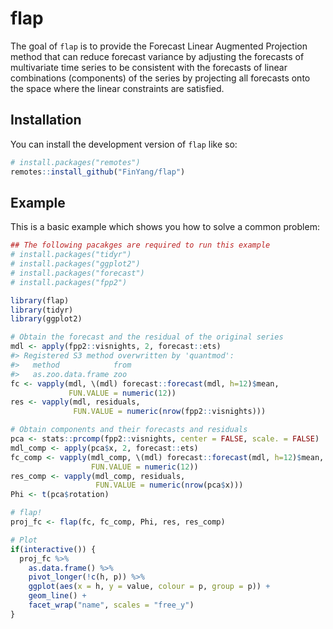 
<!-- README.md is generated from README.Rmd. Please edit that file -->

# flap

<!-- badges: start -->
<!-- badges: end -->

The goal of `flap` is to provide the Forecast Linear Augmented
Projection method that can reduce forecast variance by adjusting the
forecasts of multivariate time series to be consistent with the
forecasts of linear combinations (components) of the series by
projecting all forecasts onto the space where the linear constraints are
satisfied.

## Installation

You can install the development version of `flap` like so:

``` r
# install.packages("remotes")
remotes::install_github("FinYang/flap")
```

## Example

This is a basic example which shows you how to solve a common problem:

``` r
## The following pacakges are required to run this example
# install.packages("tidyr")
# install.packages("ggplot2")
# install.packages("forecast")
# install.packages("fpp2")

library(flap)
library(tidyr)
library(ggplot2)

# Obtain the forecast and the residual of the original series
mdl <- apply(fpp2::visnights, 2, forecast::ets)
#> Registered S3 method overwritten by 'quantmod':
#>   method            from
#>   as.zoo.data.frame zoo
fc <- vapply(mdl, \(mdl) forecast::forecast(mdl, h=12)$mean, 
             FUN.VALUE = numeric(12))
res <- vapply(mdl, residuals, 
              FUN.VALUE = numeric(nrow(fpp2::visnights)))

# Obtain components and their forecasts and residuals
pca <- stats::prcomp(fpp2::visnights, center = FALSE, scale. = FALSE)
mdl_comp <- apply(pca$x, 2, forecast::ets)
fc_comp <- vapply(mdl_comp, \(mdl) forecast::forecast(mdl, h=12)$mean, 
                  FUN.VALUE = numeric(12))
res_comp <- vapply(mdl_comp, residuals, 
                   FUN.VALUE = numeric(nrow(pca$x)))
Phi <- t(pca$rotation)

# flap!
proj_fc <- flap(fc, fc_comp, Phi, res, res_comp)

# Plot
if(interactive()) {
  proj_fc %>% 
    as.data.frame() %>% 
    pivot_longer(!c(h, p)) %>% 
    ggplot(aes(x = h, y = value, colour = p, group = p)) +
    geom_line() +
    facet_wrap("name", scales = "free_y")
}
```
